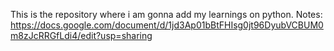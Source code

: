This is the repository where i am gonna add my learnings on python.
Notes: https://docs.google.com/document/d/1jd3Ap01bBtFHIsg0jt96DyubVCBUM0m8zJcRRGfLdi4/edit?usp=sharing
